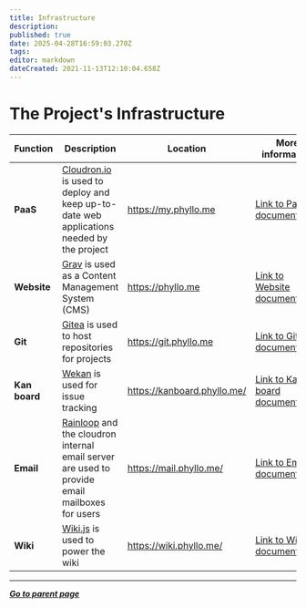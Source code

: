 ```yaml
---
title: Infrastructure
description: 
published: true
date: 2025-04-28T16:59:03.270Z
tags: 
editor: markdown
dateCreated: 2021-11-13T12:10:04.658Z
---
```


# The Project's Infrastructure

| Function | Description | Location | More information |
| --- | --- | --- | --- |
| **PaaS** | [Cloudron.io](https://www.cloudron.io/) is used to deploy and keep up-to-date web applications needed by the project | https://my.phyllo.me |  [Link to PaaS documentation](/project/infrastructure/paas) |
| **Website** | [Grav](https://getgrav.org/) is used as a Content Management System (CMS)  | https://phyllo.me | [Link to Website documentation](/project/infrastructure/website) |
| **Git** | [Gitea](https://gitea.io/en-us/) is used to host repositories for projects | https://git.phyllo.me | [Link to Git documentation](/project/infrastructure/git) |
| **Kan board** | [Wekan](https://wekan.github.io/) is used for issue tracking | https://kanboard.phyllo.me/ | [Link to Kan board documentation](/project/infrastructure/kanboard) |
| **Email** | [Rainloop](https://www.rainloop.net/) and the cloudron internal email server are used to provide email mailboxes for users |  https://mail.phyllo.me/ | [Link to Email documentation](/project/infrastructure/email) |
| **Wiki** | [Wiki.js](https://js.wiki/) is used to power the wiki  |  https://wiki.phyllo.me/ | [Link to Wiki documentation](/project/infrastructure/wiki) |

---

*[**Go to parent page**](https://wiki.phyllo.me/)*